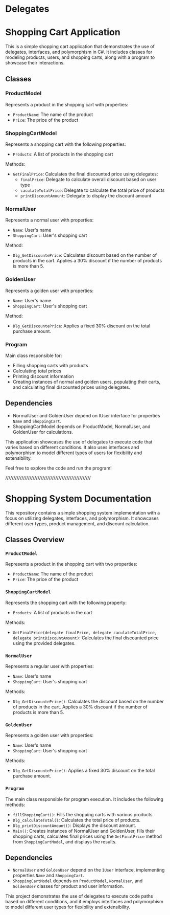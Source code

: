# Delegates

# Shopping Cart Application

This is a simple shopping cart application that demonstrates the use of delegates, interfaces, and polymorphism in C#. It includes classes for modeling products, users, and shopping carts, along with a program to showcase their interactions.

## Classes

### ProductModel

Represents a product in the shopping cart with properties:
- `ProductName`: The name of the product
- `Price`: The price of the product

### ShoppingCartModel

Represents a shopping cart with the following properties:
- `Products`: A list of products in the shopping cart

Methods:
- `GetFinalPrice`: Calculates the final discounted price using delegates:
  - `finalPrice`: Delegate to calculate overall discount based on user type
  - `caculateTotalPrice`: Delegate to calculate the total price of products
  - `printDiscountAmount`: Delegate to display the discount amount

### NormalUser

Represents a normal user with properties:
- `Name`: User's name
- `ShoppingCart`: User's shopping cart

Method:
- `Dlg_GetDiscountePrice`: Calculates discount based on the number of products in the cart. Applies a 30% discount if the number of products is more than 5.

### GoldenUser

Represents a golden user with properties:
- `Name`: User's name
- `ShoppingCart`: User's shopping cart

Method:
- `Dlg_GetDiscountePrice`: Applies a fixed 30% discount on the total purchase amount.

### Program

Main class responsible for:
- Filling shopping carts with products
- Calculating total prices
- Printing discount information
- Creating instances of normal and golden users, populating their carts, and calculating final discounted prices using delegates.

## Dependencies

- NormalUser and GoldenUser depend on IUser interface for properties `Name` and `ShoppingCart`.
- ShoppingCartModel depends on ProductModel, NormalUser, and GoldenUser for calculations.

This application showcases the use of delegates to execute code that varies based on different conditions. It also uses interfaces and polymorphism to model different types of users for flexibility and extensibility.

Feel free to explore the code and run the program!

/////////////////////////////////////////////////////

# Shopping System Documentation

This repository contains a simple shopping system implementation with a focus on utilizing delegates, interfaces, and polymorphism. It showcases different user types, product management, and discount calculation.

## Classes Overview

### `ProductModel`

Represents a product in the shopping cart with two properties:
- `ProductName`: The name of the product
- `Price`: The price of the product

### `ShoppingCartModel`

Represents the shopping cart with the following property:
- `Products`: A list of products in the cart

Methods:
- `GetFinalPrice(delegate finalPrice, delegate caculateTotalPrice, delegate printDiscountAmount)`: Calculates the final discounted price using the provided delegates.

### `NormalUser`

Represents a regular user with properties:
- `Name`: User's name
- `ShoppingCart`: User's shopping cart

Methods:
- `Dlg_GetDiscountePrice()`: Calculates the discount based on the number of products in the cart. Applies a 30% discount if the number of products is more than 5.

### `GoldenUser`

Represents a golden user with properties:
- `Name`: User's name
- `ShoppingCart`: User's shopping cart

Methods:
- `Dlg_GetDiscountePrice()`: Applies a fixed 30% discount on the total purchase amount.

### `Program`

The main class responsible for program execution. It includes the following methods:
- `fillShoppingCart()`: Fills the shopping carts with various products.
- `Dlg_calculateTotal()`: Calculates the total price of products.
- `Dlg_printDiscountAmount()`: Displays the discount amount.
- `Main()`: Creates instances of NormalUser and GoldenUser, fills their shopping carts, calculates final prices using the `GetFinalPrice` method from `ShoppingCartModel`, and displays the results.

## Dependencies

- `NormalUser` and `GoldenUser` depend on the `IUser` interface, implementing properties `Name` and `ShoppingCart`.
- `ShoppingCartModel` depends on `ProductModel`, `NormalUser`, and `GoldenUser` classes for product and user information.

This project demonstrates the use of delegates to execute code paths based on different conditions, and it employs interfaces and polymorphism to model different user types for flexibility and extensibility.
